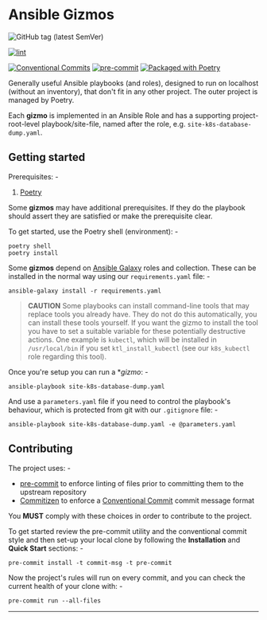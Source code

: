 # Ansible Gizmos

![GitHub tag (latest SemVer)](https://img.shields.io/github/v/tag/InformaticsMatters/ansible-gizmos)

[![lint](https://github.com/InformaticsMatters/ansible-gizmos/actions/workflows/lint.yaml/badge.svg?branch=main)](https://github.com/InformaticsMatters/ansible-gizmos/actions/workflows/lint.yaml)

[![Conventional Commits](https://img.shields.io/badge/Conventional%20Commits-1.0.0-yellow.svg)](https://conventionalcommits.org)
[![pre-commit](https://img.shields.io/badge/pre--commit-enabled-brightgreen?logo=pre-commit&logoColor=white)](https://github.com/pre-commit/pre-commit)
[![Packaged with Poetry](https://img.shields.io/badge/packaging-poetry-cyan.svg)](https://python-poetry.org/)

Generally useful Ansible playbooks (and roles), designed to run on localhost
(without an inventory), that don't fit in any other project. The outer project is
managed by Poetry.

Each **gizmo** is implemented in an Ansible Role and has a supporting project-root-level
playbook/site-file, named after the role, e.g. `site-k8s-database-dump.yaml`.

## Getting started
Prerequisites: -

1.  [Poetry]

Some **gizmos** may have additional prerequisites.
If they do the playbook should assert they are satisfied or make the prerequisite clear.

To get started, use the Poetry shell (environment): -

    poetry shell
    poetry install

Some **gizmos** depend on [Ansible Galaxy] roles and collection.
These can be installed in the normal way using our `requirements.yaml` file: -

    ansible-galaxy install -r requirements.yaml

>   **CAUTION** Some playbooks can install command-line tools that may replace
    tools you already have. They do not do this automatically, you can install these
    tools yourself. If you want the gizmo to install the tool you have to set
    a suitable variable for these potentially destructive actions. One example is
    `kubectl`, which will be installed in `/usr/local/bin` if you set `ktl_install_kubectl`
    (see our `k8s_kubectl` role regarding this tool).

Once you're setup you can run a **gizmo*: -

    ansible-playbook site-k8s-database-dump.yaml

And use a `parameters.yaml` file if you need to control the playbook's behaviour,
which is protected from git with our `.gitignore` file: -

    ansible-playbook site-k8s-database-dump.yaml -e @parameters.yaml

## Contributing
The project uses: -

- [pre-commit] to enforce linting of files prior to committing them to the
  upstream repository
- [Commitizen] to enforce a [Conventional Commit] commit message format

You **MUST** comply with these choices in order to  contribute to the project.

To get started review the pre-commit utility and the conventional commit style
and then set-up your local clone by following the **Installation** and
**Quick Start** sections: -

    pre-commit install -t commit-msg -t pre-commit

Now the project's rules will run on every commit, and you can check the
current health of your clone with: -

    pre-commit run --all-files

---

[ansible galaxy]: https://galaxy.ansible.com/
[commitizen]: https://commitizen-tools.github.io/commitizen/
[conventional commit]: https://www.conventionalcommits.org/en/v1.0.0/
[pre-commit]: https://pre-commit.com/
[poetry]: https://python-poetry.org/
